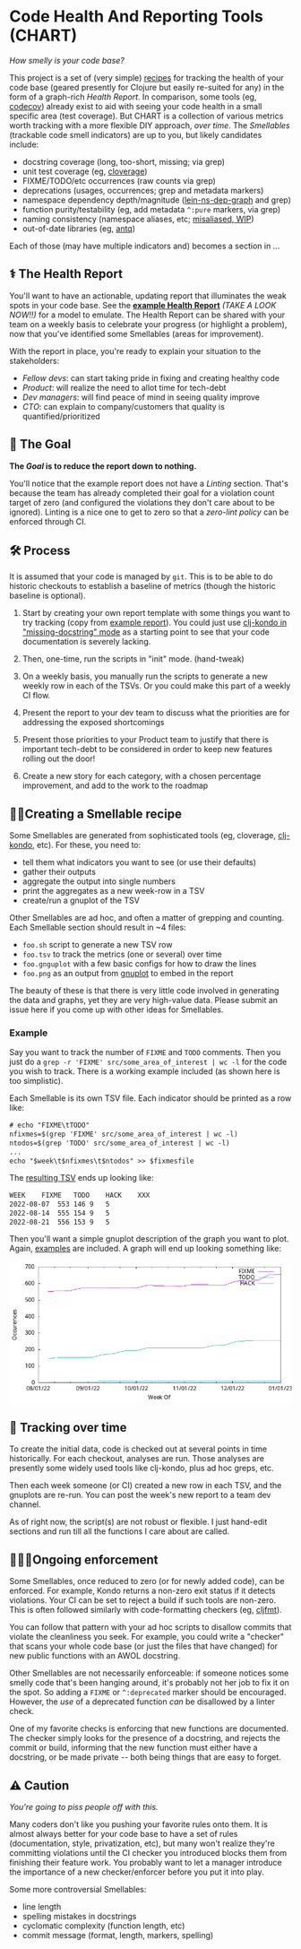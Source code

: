 # Code Health And Reporting Tools (CHART)

_How smelly is your code base?_

This project is a set of (very simple) [recipes](bin/coveragetrack.zsh) for
tracking the health of your code base (geared presently for Clojure but easily
re-suited for any) in the form of a graph-rich _Health Report_. In comparison,
some tools (eg, [codecov](https://about.codecov.io/)) already exist to aid
with seeing your code health in a small specific area (test coverage). But
CHART is a collection of various metrics worth tracking with a more flexible
DIY approach, _over time_. The _Smellables_ (trackable code smell indicators)
are up to you, but likely candidates include:

- docstring coverage (long, too-short, missing; via grep)
- unit test coverage (eg, [cloverage](https://github.com/cloverage/cloverage))
- FIXME/TODO/etc occurrences (raw counts via grep)
- deprecations (usages, occurrences; grep and metadata markers)
- namespace dependency depth/magnitude
  ([lein-ns-dep-graph](https://github.com/hilverd/lein-ns-dep-graph) and grep)
- function purity/testability (eg, add metadata `^:pure` markers, via grep)
- naming consistency (namespace aliases, etc; [misaliased, WIP](https://github.com/MicahElliott/Misaliased))
- out-of-date libraries (eg, [antq](https://github.com/liquidz/antq))

Each of those (may have multiple indicators and) becomes a section in ...

## ⚕️ The Health Report

You'll want to have an actionable, updating report that illuminates the weak
spots in your code base. See the **[example Health Report](example/codehealth.md)**
_(TAKE A LOOK NOW!!)_ for a model to emulate. The Health Report can be shared
with your team on a weekly basis to celebrate your progress (or highlight a
problem), now that you've identified some Smellables (areas for improvement).

With the report in place, you're ready to explain your situation to the
stakeholders:

- _Fellow devs_: can start taking pride in fixing and creating healthy code
- _Product_: will realize the need to allot time for tech-debt
- _Dev managers_: will find peace of mind in seeing quality improve
- _CTO_: can explain to company/customers that quality is quantified/prioritized

## 🥅 The Goal

**The _Goal_ is to reduce the report down to nothing.**

You'll notice that the example report does not have a _Linting_ section.
That's because the team has already completed their goal for a violation count
target of zero (and configured the violations they don't care about to be
ignored). Linting is a nice one to get to zero so that a _zero-lint policy_
can be enforced through CI.

## 🛠️ Process

It is assumed that your code is managed by `git`. This is to be able
to do historic checkouts to establish a baseline of metrics (though the
historic baseline is optional).

1. Start by creating your own report template with some things you want to try
   tracking (copy from [example report](example/codehealth.md)). You could
   just use
   [clj-kondo in "missing-docstring" mode](https://github.com/clj-kondo/clj-kondo/blob/master/doc/config.md#enable-optional-linters)
   as a starting point to see that your code documentation is severely
   lacking.

1. Then, one-time, run the scripts in "init" mode. (hand-tweak)

1. On a weekly basis, you manually run the scripts to generate a new
   weekly row in each of the TSVs. Or you could make this part of a weekly CI
   flow.

1. Present the report to your dev team to discuss what the priorities are for
   addressing the exposed shortcomings

1. Present those priorities to your Product team to justify that there is
   important tech-debt to be considered in order to keep new features rolling
   out the door!

1. Create a new story for each category, with a chosen percentage improvement,
   and add to the work to the roadmap

## 👩‍🍳Creating a Smellable recipe

Some Smellables are generated from sophisticated tools (eg, cloverage,
[clj-kondo](https://github.com/clj-kondo/clj-kondo/blob/master/doc/config.md#enable-optional-linters),
etc). For these, you need to:

- tell them what indicators you want to see (or use their defaults)
- gather their outputs
- aggregate the output into single numbers
- print the aggregates as a new week-row in a TSV
- create/run a gnuplot of the TSV

Other Smellables are ad hoc, and often a matter of grepping and counting. Each
Smellable section should result in ~4 files:

- `foo.sh` script to generate a new TSV row
- `foo.tsv` to track the metrics (one or several) over time
- `foo.gnguplot` with a few basic configs for how to draw the lines
- `foo.png` as an output from [gnuplot](http://www.gnuplot.info/) to embed in the report

The beauty of these is that there is very little code involved in generating
the data and graphs, yet they are very high-value data. Please submit an issue
here if you come up with other ideas for Smellables.

### Example

Say you want to track the number of `FIXME` and `TODO` comments. Then you just
do a `grep -r 'FIXME' src/some_area_of_interest | wc -l` for the code you
wish to track. There is a working example included (as shown here is too
simplistic).

Each Smellable is its own TSV file. Each indicator should be printed as a row
like:

```shell
# echo "FIXME\tTODO"
nfixmes=$(grep 'FIXME' src/some_area_of_interest | wc -l)
ntodos=$(grep 'TODO' src/some_area_of_interest | wc -l)
...
echo "$week\t$nfixmes\t$ntodos" >> $fixmesfile
````

The [resulting TSV](example/fixmes.tsv) ends up looking like:

```tsv
WEEK	FIXME	TODO	HACK	XXX
2022-08-07	553	146	9	5
2022-08-14	555	154	9	5
2022-08-21	556	153	9	5
```

Then you'll want a simple gnuplot description of the graph you want to plot.
Again, [examples](example/fixmes.gnuplot) are included. A graph will end up
looking something like:

![FIXMEs](example/fixmes.png)

## 📅 Tracking over time

To create the initial data, code is checked out at several points in time
historically. For each checkout, analyses are run. Those analyses are
presently some widely used tools like clj-kondo, plus ad hoc greps, etc.

Then each week someone (or CI) created a new row in each TSV, and the gnuplots
are re-run. You can post the week's new report to a team dev channel.

As of right now, the script(s) are not robust or flexible. I just hand-edit
sections and run till all the functions I care about are called.

## 👮🏽‍♂️Ongoing enforcement

Some Smellables, once reduced to zero (or for newly added code), can be
enforced. For example, Kondo returns a non-zero exit status if it detects
violations. Your CI can be set to reject a build if such tools are non-zero.
This is often followed similarly with code-formatting checkers (eg,
[cljfmt](https://github.com/weavejester/cljfmt)).

You can follow that pattern with your ad hoc scripts to disallow commits that
violate the cleanliness you seek. For example, you could write a "checker"
that scans your whole code base (or just the files that have changed) for new
public functions with an AWOL docstring.

Other Smellables are not necessarily enforceable: if someone notices some
smelly code that's been hanging around, it's probably not her job to fix it on
the spot. So adding a `FIXME` or `^:deprecated` marker should be encouraged.
However, the _use_ of a deprecated function _can_ be disallowed by a linter
check.

One of my favorite checks is enforcing that new functions are documented. The
checker simply looks for the presence of a docstring, and rejects the commit
or build, informing that the new function must either have a docstring, or be
made private -- both being things that are easy to forget.

## ⚠️ Caution

_You're going to piss people off with this._

Many coders don't like you pushing your favorite rules onto them. It is
almost always better for your code base to have a set of rules (documentation,
style, privatization, etc), but many won't realize they're committing
violations until the CI checker you introduced blocks them from finishing
their feature work. You probably want to let a manager introduce the
importance of a new checker/enforcer before you put it into play.

Some more controversial Smellables:

- line length
- spelling mistakes in docstrings
- cyclomatic complexity (function length, etc)
- commit message (format, length, markers, spelling)
